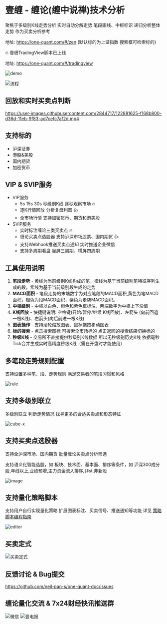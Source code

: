 
# 壹缠 - 缠论(缠中说禅)技术分析

聚焦于多级别K线走势分析 实时自动分解走势 笔段画线、中枢标识 递归分析整体走势 作为买卖分析参考

地址: <https://one-quant.com/#/zen> (默认标的为上证指数 搜索框可检索标的)

🔥 壹缠TradingView脚本已上线 

地址: <https://one-quant.com/#/tradingview>

![demo](https://user-images.githubusercontent.com/2844717/221420331-4ad2b90b-6d70-4447-b795-e7d4c8c1e84a.png)

![流程](https://user-images.githubusercontent.com/2844717/221420356-6e088ec0-9019-45c4-a03c-307ca270aaaa.png)

## 回放和实时买卖点判断

https://user-images.githubusercontent.com/2844717/122881625-f168b800-d36d-11eb-9f83-ad7cefc7af2d.mp4

## 支持标的 

- 沪深证券
- 港股&美股
- 国内期货
- 加密货币

## VIP & SVIP服务

- VIP服务
  - 5s 15s 30s 秒级别K线 逐秒观察市场 🔥
  - 逐K行情回放 分析复盘利器 👍
  - 全市场行情 支持加密货币、期货和港美股
- SVIP服务
  - 实时标注缠论三类买卖点 🔥
  - 缠论买卖点选股器 支持沪深市场股票、国内期货 👍
  - 支持Webhook推送买卖点通知 实时推送企业微信
  - 支持多周期看盘 竖屏三周期、横屏四周期

## 工具使用说明

1. **笔段走势** - 黄线为当前级别K线构成的笔，橙线为基于当前级别笔特征序列生成的段，紫线为基于当前级别段生成的走势
2. **MACD面积** - 笔段走势的末端数字为对应笔段的MACD面积,黄色为笔MACD面积，橙色为段MACD面积，紫色为走势MACD面积。
3. **中枢级别** - 中枢以白色、橙色和紫色框标注，两端数字为中枢上下沿值
4. **K线回放** - 快捷键说明: 空格键(开始/暂停/继续 K线回放)、左箭头 (向前回退一根K线)、右箭头(向后前进一根K线)
5. **图表操作** - 支持滚轮缩放图表、鼠标拖拽移动图表
6. **标的搜索** - 点击搜索图标 可搜索全市场标的 点击返回的搜索结果切换标的
7. **秒级K线** - 交易所不直接提供秒级别K线数据 所以无秒级别历史K线 依据毫秒Tick合并生成实时高精度秒级K线（需在开盘时才能使用）

## 多笔段走势规则配置

支持设置多种笔、段、走势规则 满足交易者的笔段习惯和风格

![rule](https://user-images.githubusercontent.com/2844717/221420409-a39b84ad-0203-4488-b7d6-86b2b8e55626.png)

## 支持多级别联立

多级别联立 判断走势情况 找寻更多的合适买卖点和形态特征

![cube-x](https://user-images.githubusercontent.com/2844717/221420424-be133e75-dd36-4470-8ecb-9c487b15dff6.png)

## 支持买卖点选股器

支持全沪深市场、国内期货 批量缠论买卖点分析筛选

支持语义化智能选股，如 板块、技术面、基本面、排序等条件，如 沪深300成分股,年线以上,业绩预增,主力资金流入排序,非st,非新股

![image](https://user-images.githubusercontent.com/2844717/125045875-0c5a5c80-e0d0-11eb-89ec-2b126cefb47f.png)


## 支持量化策略脚本

支持用户自行实现量化策略 扩展图表标注、买卖信号、推送通知等功能 详见 [策略脚本编程指南](https://github.com/neil-pan-s/one-quant-doc/blob/main/PROGRAM.md)

![editor](https://user-images.githubusercontent.com/2844717/221420443-bb5b5b17-16c7-4a58-be76-fed41594f119.png)

## 买卖定式

![买卖定式](https://user-images.githubusercontent.com/2844717/221420457-904971fc-22e6-4314-a644-42ab989ce37f.jpg)


## 反馈讨论 & Bug提交

<https://github.com/neil-pan-s/one-quant-doc/issues>

## 缠论量化交流 & 7x24财经快讯推送群

![微信](https://user-images.githubusercontent.com/2844717/221420501-d2754ca6-330b-4dca-b1f7-15b550afcec0.png "缠论交流&量化交流")
![壹电报](https://user-images.githubusercontent.com/2844717/221420537-67468ff1-deb6-4a4d-85ea-367fb090f4d9.jpg "加入7x24财经快讯群 尽览全球实时财经快讯")
